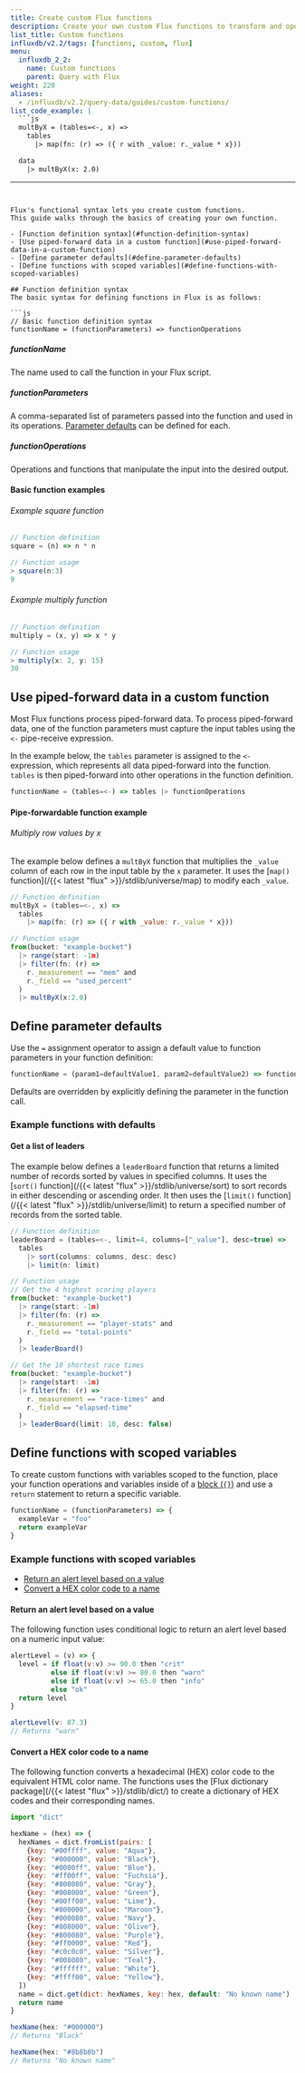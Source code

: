 ```yaml
---
title: Create custom Flux functions
description: Create your own custom Flux functions to transform and operate on data.
list_title: Custom functions
influxdb/v2.2/tags: [functions, custom, flux]
menu:
  influxdb_2_2:
    name: Custom functions
    parent: Query with Flux
weight: 220
aliases:
  - /influxdb/v2.2/query-data/guides/custom-functions/
list_code_example: |
  ```js
  multByX = (tables=<-, x) =>
    tables
      |> map(fn: (r) => ({ r with _value: r._value * x}))

  data
    |> multByX(x: 2.0)
  ```
---
```


Flux's functional syntax lets you create custom functions.
This guide walks through the basics of creating your own function.

- [Function definition syntax](#function-definition-syntax)
- [Use piped-forward data in a custom function](#use-piped-forward-data-in-a-custom-function)
- [Define parameter defaults](#define-parameter-defaults)
- [Define functions with scoped variables](#define-functions-with-scoped-variables)

## Function definition syntax
The basic syntax for defining functions in Flux is as follows:

```js
// Basic function definition syntax
functionName = (functionParameters) => functionOperations
```

##### functionName
The name used to call the function in your Flux script.  

##### functionParameters
A comma-separated list of parameters passed into the function and used in its operations.
[Parameter defaults](#define-parameter-defaults) can be defined for each.  

##### functionOperations
Operations and functions that manipulate the input into the desired output.

#### Basic function examples

###### Example square function
```js
// Function definition
square = (n) => n * n

// Function usage
> square(n:3)
9
```

###### Example multiply function
```js
// Function definition
multiply = (x, y) => x * y

// Function usage
> multiply(x: 2, y: 15)
30
```

## Use piped-forward data in a custom function
Most Flux functions process piped-forward data.
To process piped-forward data, one of the function
parameters must capture the input tables using the `<-` pipe-receive expression.

In the example below, the `tables` parameter is assigned to the `<-` expression,
which represents all data piped-forward into the function.
`tables` is then piped-forward into other operations in the function definition.

```js
functionName = (tables=<-) => tables |> functionOperations
```

#### Pipe-forwardable function example

###### Multiply row values by x
The example below defines a `multByX` function that multiplies the `_value` column
of each row in the input table by the `x` parameter.
It uses the [`map()` function](/{{< latest "flux" >}}/stdlib/universe/map)
to modify each `_value`.

```js
// Function definition
multByX = (tables=<-, x) =>
  tables
    |> map(fn: (r) => ({ r with _value: r._value * x}))

// Function usage
from(bucket: "example-bucket")
  |> range(start: -1m)
  |> filter(fn: (r) =>
    r._measurement == "mem" and
    r._field == "used_percent"
  )
  |> multByX(x:2.0)
```

## Define parameter defaults
Use the `=` assignment operator to assign a default value to function parameters
in your function definition:

```js
functionName = (param1=defaultValue1, param2=defaultValue2) => functionOperation
```

Defaults are overridden by explicitly defining the parameter in the function call.

### Example functions with defaults

#### Get a list of leaders
The example below defines a `leaderBoard` function that returns a limited number
of records sorted by values in specified columns.
It uses the [`sort()` function](/{{< latest "flux" >}}/stdlib/universe/sort)
to sort records in either descending or ascending order.
It then uses the [`limit()` function](/{{< latest "flux" >}}/stdlib/universe/limit)
to return a specified number of records from the sorted table.

```js
// Function definition
leaderBoard = (tables=<-, limit=4, columns=["_value"], desc=true) =>
  tables
    |> sort(columns: columns, desc: desc)
    |> limit(n: limit)

// Function usage
// Get the 4 highest scoring players
from(bucket: "example-bucket")
  |> range(start: -1m)
  |> filter(fn: (r) =>
    r._measurement == "player-stats" and
    r._field == "total-points"
  )
  |> leaderBoard()

// Get the 10 shortest race times
from(bucket: "example-bucket")
  |> range(start: -1m)
  |> filter(fn: (r) =>
    r._measurement == "race-times" and
    r._field == "elapsed-time"
  )
  |> leaderBoard(limit: 10, desc: false)
```

## Define functions with scoped variables
To create custom functions with variables scoped to the function, place your
function operations and variables inside of a [block (`{}`)](/influxdb/v2.2/reference/flux/language/blocks/)
and use a `return` statement to return a specific variable.

```js
functionName = (functionParameters) => {
  exampleVar = "foo"
  return exampleVar
}
```

### Example functions with scoped variables

- [Return an alert level based on a value](#return-an-alert-level-based-on-a-value)
- [Convert a HEX color code to a name](#convert-a-hex-color-code-to-a-name)

#### Return an alert level based on a value
The following function uses conditional logic to return an alert level based on
a numeric input value:

```js
alertLevel = (v) => {
  level = if float(v:v) >= 90.0 then "crit"
          else if float(v:v) >= 80.0 then "warn"
          else if float(v:v) >= 65.0 then "info"
          else "ok"
  return level
}

alertLevel(v: 87.3)
// Returns "warn"
```

#### Convert a HEX color code to a name
The following function converts a hexadecimal (HEX) color code to the equivalent HTML color name.
The functions uses the [Flux dictionary package](/{{< latest "flux" >}}/stdlib/dict/)
to create a dictionary of HEX codes and their corresponding names.

```js
import "dict"

hexName = (hex) => {
  hexNames = dict.fromList(pairs: [
    {key: "#00ffff", value: "Aqua"},
    {key: "#000000", value: "Black"},
    {key: "#0000ff", value: "Blue"},
    {key: "#ff00ff", value: "Fuchsia"},
    {key: "#808080", value: "Gray"},
    {key: "#008000", value: "Green"},
    {key: "#00ff00", value: "Lime"},
    {key: "#800000", value: "Maroon"},
    {key: "#000080", value: "Navy"},
    {key: "#808000", value: "Olive"},
    {key: "#800080", value: "Purple"},
    {key: "#ff0000", value: "Red"},
    {key: "#c0c0c0", value: "Silver"},
    {key: "#008080", value: "Teal"},
    {key: "#ffffff", value: "White"},
    {key: "#ffff00", value: "Yellow"},
  ])  
  name = dict.get(dict: hexNames, key: hex, default: "No known name")
  return name
}

hexName(hex: "#000000")
// Returns "Black"

hexName(hex: "#8b8b8b")
// Returns "No known name"
```
